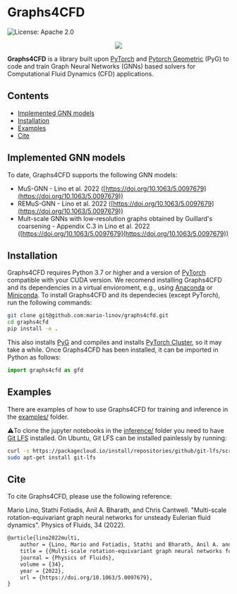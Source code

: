 # Graphs4CFD

![License: Apache 2.0](https://img.shields.io/badge/License-Apache%202.0-green.svg)

<p align="center">
  <img src="https://i.ibb.co/BnV3P44/example-remus-gnn.gif" />
</p>

**Graphs4CFD** is a library built upon [PyTorch](https://pytorch.org/) and [Pytorch Geometric](https://pytorch-geometric.readthedocs.io/en/latest/) (PyG) to code and train Graph Neural Networks (GNNs) based solvers for Computational Fluid Dynamics (CFD) applications.

## Contents
<!-- Table of contents -->
- [Implemented GNN models](#implemented-gnn-models)
- [Installation](#installation)
- [Examples](#examples)
- [Cite](#cite)

## Implemented GNN models

To date, Graphs4CFD supports the following GNN models:
- MuS-GNN - Lino et al. 2022 ([https://doi.org/10.1063/5.0097679](https://doi.org/10.1063/5.0097679))
- REMuS-GNN - Lino et al. 2022 ([https://doi.org/10.1063/5.0097679](https://doi.org/10.1063/5.0097679))
- Mult-scale GNNs with low-resolution graphs obtained by Guillard's coarsening - Appendix C.3 in Lino et al. 2022 ([https://doi.org/10.1063/5.0097679](https://doi.org/10.1063/5.0097679))

## Installation

Graphs4CFD requires Python 3.7 or higher and a version of [PyTorch](https://pytorch.org/) compatible with your CUDA version.
We recomend installing Graphs4CFD and its dependencies in a virtual envioroment, e.g., using [Anaconda](https://www.anaconda.com/) or [Miniconda](https://docs.conda.io/en/latest/miniconda.html).
To install Graphs4CFD and its dependecies (except PyTorch), run the following commands:

```bash
git clone git@github.com:mario-linov/graphs4cfd.git
cd graphs4cfd
pip install -e .
```

This also installs [PyG](https://pytorch-geometric.readthedocs.io/en/latest/) and compiles and installs [PyTorch Cluster](https://github.com/rusty1s/pytorch_cluster), so it may take a while.
Once Graphs4CFD has been installed, it can be imported in Python as follows:

```python
import graphs4cfd as gfd
```

## Examples

There are examples of how to use Graphs4CFD for training and inference in the [examples/](https://github.com/mario-linov/graphs4cfd/tree/main/examples) folder.

:warning:To clone the jupyter notebooks in the [inference/](https://github.com/mario-linov/graphs4cfd/tree/main/examples/inference) folder you need to have [Git LFS](https://git-lfs.com/) installed.
On Ubuntu, Git LFS can be installed painlessly by running:

```bash
curl -s https://packagecloud.io/install/repositories/github/git-lfs/script.deb.sh | sudo bash
sudo apt-get install git-lfs
```

## Cite

To cite Graphs4CFD, please use the following reference:

Mario Lino, Stathi Fotiadis, Anil A. Bharath, and Chris Cantwell. "Multi-scale rotation-equivariant graph neural networks for unsteady Eulerian fluid dynamics". Physics of Fluids, 34 (2022).

```latex
@article{lino2022multi,
    author = {Lino, Mario and Fotiadis, Stathi and Bharath, Anil A. and Cantwell, Chris},
    title = {{Multi-scale rotation-equivariant graph neural networks for unsteady Eulerian fluid dynamics}},
    journal = {Physics of Fluids},
    volume = {34},
    year = {2022},
    url = {https://doi.org/10.1063/5.0097679},
}
```
